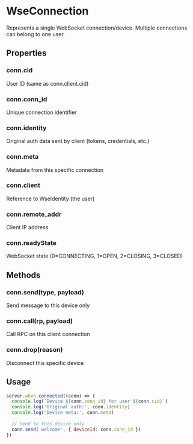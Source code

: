 # WseConnection

Represents a single WebSocket connection/device. Multiple connections can belong to one user.

## Properties

### conn.cid

User ID (same as conn.client.cid)

### conn.conn_id

Unique connection identifier

### conn.identity

Original auth data sent by client (tokens, credentials, etc.)

### conn.meta

Metadata from this specific connection

### conn.client

Reference to WseIdentity (the user)

### conn.remote_addr

Client IP address

### conn.readyState

WebSocket state (0=CONNECTING, 1=OPEN, 2=CLOSING, 3=CLOSED)

## Methods

### conn.send(type, payload)

Send message to this device only

### conn.call(rp, payload)

Call RPC on this client connection

### conn.drop(reason)

Disconnect this specific device

## Usage

```javascript
server.when.connected((conn) => {
  console.log(`Device ${conn.conn_id} for user ${conn.cid}`)
  console.log('Original auth:', conn.identity)
  console.log('Device meta:', conn.meta)
  
  // Send to this device only
  conn.send('welcome', { deviceId: conn.conn_id })
})
```